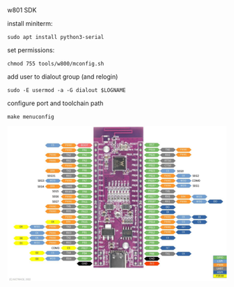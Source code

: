 w801 SDK

install miniterm:

	sudo apt install python3-serial
	
set permissions:

	chmod 755 tools/w800/mconfig.sh
	
add user to dialout group (and relogin)

	sudo -E usermod -a -G dialout $LOGNAME
	
configure port and toolchain path

	make menuconfig

![w801 pinout](doc/w801_pinout.png?raw=true "Pinout")
